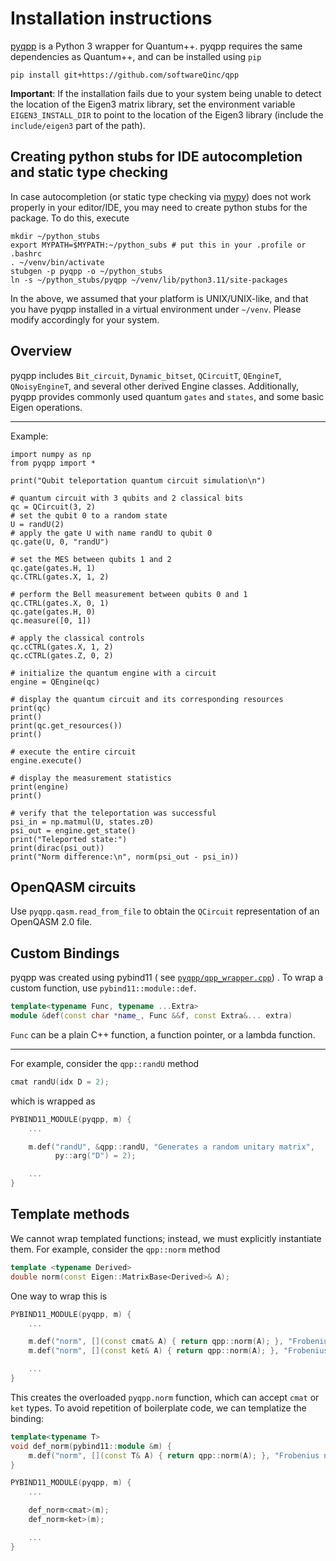 # Installation instructions

[pyqpp](https://github.com/softwareQinc/qpp/blob/main/pyqpp) is a Python 3
wrapper for Quantum++. pyqpp requires the same dependencies as Quantum++, and
can be installed using `pip`

```
pip install git+https://github.com/softwareQinc/qpp
```

**Important**: If the installation fails due to your system being unable to
detect the location of the Eigen3 matrix library, set the environment variable
`EIGEN3_INSTALL_DIR` to point to the location of the Eigen3 library
(include the `include/eigen3` part of the path).

## Creating python stubs for IDE autocompletion and static type checking

In case autocompletion (or static type checking via [mypy](https://www.mypy-lang.org/))
does not work properly in your editor/IDE, you may need to create python stubs
for the package. To do this, execute

```shell
mkdir ~/python_stubs
export MYPATH=$MYPATH:~/python_subs # put this in your .profile or .bashrc
. ~/venv/bin/activate
stubgen -p pyqpp -o ~/python_stubs
ln -s ~/python_stubs/pyqpp ~/venv/lib/python3.11/site-packages
```

In the above, we assumed that your platform is UNIX/UNIX-like, and that you
have pyqpp installed in a virtual environment under `~/venv`. Please modify
accordingly for your system.

## Overview

pyqpp includes `Bit_circuit`, `Dynamic_bitset`, `QCircuitT`, `QEngineT`,
`QNoisyEngineT`, and several other derived Engine classes. Additionally, pyqpp
provides commonly used quantum `gates` and `states`, and some basic Eigen
operations.

---

Example:

```python3
import numpy as np
from pyqpp import *

print("Qubit teleportation quantum circuit simulation\n")

# quantum circuit with 3 qubits and 2 classical bits
qc = QCircuit(3, 2)
# set the qubit 0 to a random state
U = randU(2)
# apply the gate U with name randU to qubit 0
qc.gate(U, 0, "randU")

# set the MES between qubits 1 and 2
qc.gate(gates.H, 1)
qc.CTRL(gates.X, 1, 2)

# perform the Bell measurement between qubits 0 and 1
qc.CTRL(gates.X, 0, 1)
qc.gate(gates.H, 0)
qc.measure([0, 1])

# apply the classical controls
qc.cCTRL(gates.X, 1, 2)
qc.cCTRL(gates.Z, 0, 2)

# initialize the quantum engine with a circuit
engine = QEngine(qc)

# display the quantum circuit and its corresponding resources
print(qc)
print()
print(qc.get_resources())
print()

# execute the entire circuit
engine.execute()

# display the measurement statistics
print(engine)
print()

# verify that the teleportation was successful
psi_in = np.matmul(U, states.z0)
psi_out = engine.get_state()
print("Teleported state:")
print(dirac(psi_out))
print("Norm difference:\n", norm(psi_out - psi_in))
```

## OpenQASM circuits

Use `pyqpp.qasm.read_from_file` to obtain the `QCircuit` representation of an
OpenQASM 2.0 file.

## Custom Bindings

pyqpp was created using pybind11 (
see [`pyqpp/qpp_wrapper.cpp`](https://github.com/softwareQinc/qpp/blob/main/pyqpp/qpp_wrapper.cpp))
. To wrap a custom function, use `pybind11::module::def`.

```C++
template<typename Func, typename ...Extra>
module &def(const char *name_, Func &&f, const Extra&... extra)
```

`Func` can be a plain C++ function, a function pointer, or a lambda function.

---

For example, consider the `qpp::randU` method

```C++
cmat randU(idx D = 2);
```

which is wrapped as

```C++
PYBIND11_MODULE(pyqpp, m) {
    ...

    m.def("randU", &qpp::randU, "Generates a random unitary matrix",
          py::arg("D") = 2);

    ...
}
```

## Template methods

We cannot wrap templated functions; instead, we must explicitly instantiate
them. For example, consider the `qpp::norm` method

```C++
template <typename Derived>
double norm(const Eigen::MatrixBase<Derived>& A);
```

One way to wrap this is

```C++
PYBIND11_MODULE(pyqpp, m) {
    ...

    m.def("norm", [](const cmat& A) { return qpp::norm(A); }, "Frobenius norm");
    m.def("norm", [](const ket& A) { return qpp::norm(A); }, "Frobenius norm");

    ...
}
```

This creates the overloaded `pyqpp.norm` function, which can accept `cmat`
or `ket` types. To avoid repetition of boilerplate code, we can templatize the
binding:

```C++
template<typename T>
void def_norm(pybind11::module &m) {
    m.def("norm", [](const T& A) { return qpp::norm(A); }, "Frobenius norm");
}

PYBIND11_MODULE(pyqpp, m) {
    ...

    def_norm<cmat>(m);
    def_norm<ket>(m);

    ...
}
```
